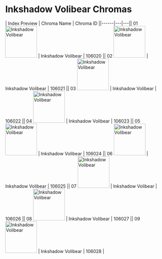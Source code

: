 # Inkshadow Volibear Chromas

| Index  Preview | Chroma Name | Chroma ID ||------|---|---|| 01  <img src='https://raw.communitydragon.org/latest/plugins/rcp-be-lol-game-data/global/default/v1/champion-chroma-images/106/106020.png' alt='Inkshadow Volibear' width='100'> | Inkshadow Volibear | 106020 || 02  <img src='https://raw.communitydragon.org/latest/plugins/rcp-be-lol-game-data/global/default/v1/champion-chroma-images/106/106021.png' alt='Inkshadow Volibear' width='100'> | Inkshadow Volibear | 106021 || 03  <img src='https://raw.communitydragon.org/latest/plugins/rcp-be-lol-game-data/global/default/v1/champion-chroma-images/106/106022.png' alt='Inkshadow Volibear' width='100'> | Inkshadow Volibear | 106022 || 04  <img src='https://raw.communitydragon.org/latest/plugins/rcp-be-lol-game-data/global/default/v1/champion-chroma-images/106/106023.png' alt='Inkshadow Volibear' width='100'> | Inkshadow Volibear | 106023 || 05  <img src='https://raw.communitydragon.org/latest/plugins/rcp-be-lol-game-data/global/default/v1/champion-chroma-images/106/106024.png' alt='Inkshadow Volibear' width='100'> | Inkshadow Volibear | 106024 || 06  <img src='https://raw.communitydragon.org/latest/plugins/rcp-be-lol-game-data/global/default/v1/champion-chroma-images/106/106025.png' alt='Inkshadow Volibear' width='100'> | Inkshadow Volibear | 106025 || 07  <img src='https://raw.communitydragon.org/latest/plugins/rcp-be-lol-game-data/global/default/v1/champion-chroma-images/106/106026.png' alt='Inkshadow Volibear' width='100'> | Inkshadow Volibear | 106026 || 08  <img src='https://raw.communitydragon.org/latest/plugins/rcp-be-lol-game-data/global/default/v1/champion-chroma-images/106/106027.png' alt='Inkshadow Volibear' width='100'> | Inkshadow Volibear | 106027 || 09  <img src='https://raw.communitydragon.org/latest/plugins/rcp-be-lol-game-data/global/default/v1/champion-chroma-images/106/106028.png' alt='Inkshadow Volibear' width='100'> | Inkshadow Volibear | 106028 |